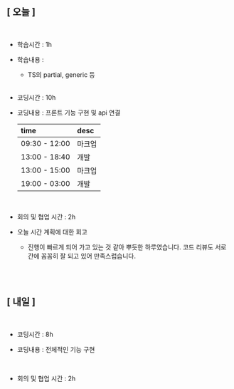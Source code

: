 ## [ 오늘 ]

<br/>

- 학습시간 : 1h
- 학습내용 :

  - TS의 partial, generic 등

  <br/>

- 코딩시간 : 10h
- 코딩내용 : 프론트 기능 구현 및 api 연결

  | time          | desc   |
  | :------------ | :----- |
  | 09:30 - 12:00 | 마크업 |
  | 13:00 - 18:40 | 개발   |
  | 13:00 - 15:00 | 마크업 |
  | 19:00 - 03:00 | 개발   |

  <br/>

- 회의 및 협업 시간 : 2h

- 오늘 시간 계획에 대한 회고

  - 진행이 빠르게 되어 가고 있는 것 같아 뿌듯한 하루였습니다. 코드 리뷰도 서로 간에 꼼꼼히 잘 되고 있어 만족스럽습니다.

  <br/>

<br/>

## [ 내일 ]

<br/>

- 코딩시간 : 8h

- 코딩내용 : 전체적인 기능 구현

    <br/>

- 회의 및 협업 시간 : 2h
